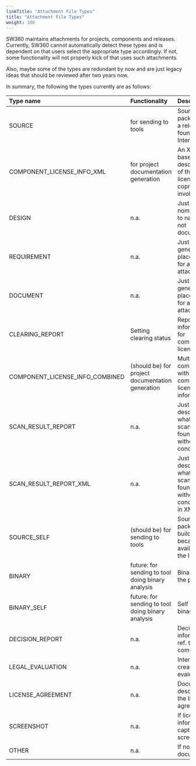 ```yaml
---
linkTitle: "Attachment File Types"
title: "Attachment File Types"
weight: 100
---
```


SW360 maintains attachments for projects, components and releases. Currently, SW360 cannot automatically detect these types and is dependent on that users select the appropriate type accordingly. If not, some functionality will not properly kick of that uses such attachments.

Also, maybe some of the types are redundant by now and are just legacy ideas that should be reviewed after two years now.

In summary, the following the types currently are as follows:

| Type name    |      Functionality      |  Description  |
|:-------------|:------------------------|:--------------|
| SOURCE  |  for sending to tools   | Source packages of a release as found on the Internet |
| COMPONENT_LICENSE_INFO_XML |    for project documentation generation    |  An XML-based description of the licenses and coprights involved |
| DESIGN | n.a. | Just nomenclature to name this not document |
| REQUIREMENT | n.a. | Just a general placeholder for an attachment |
| DOCUMENT | n.a. | Just a general placeholder for an attachment |
| CLEARING_REPORT | Setting clearing status | Reporting information for component license state |
| COMPONENT_LICENSE_INFO_COMBINED | (should be) for project documentation generation | Multiple components with component license information |
| SCAN_RESULT_REPORT | n.a. | Just description what scanners found without conclusions |
| SCAN_RESULT_REPORT_XML | n.a. | Just description what scanners found without conclusions in XML |
| SOURCE_SELF | (should be) for sending to tools    | Source packages build self, because not available in the Internet |
| BINARY | future: for sending to tool doing binary analysis | Binary from the publisher |
| BINARY_SELF | future: for sending to tool doing binary analysis | Self built binary |
| DECISION_REPORT | n.a. | Decision information ref. the component |
| LEGAL_EVALUATION | n.a. | Internally created legal evaluation |
| LICENSE_AGREEMENT | n.a. | Document describing the license agreement |
| SCREENSHOT | n.a. | If licensing information is captured with screenshot |
| OTHER | n.a. | If not document |
